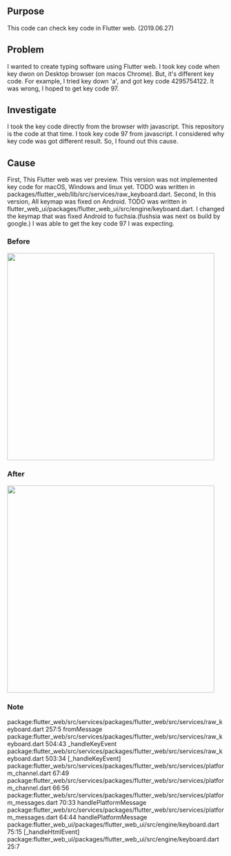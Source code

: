 ## Purpose
This code can check key code in Flutter web. (2019.06.27)

## Problem
I wanted to create typing software using Flutter web.
I took key code when key dwon on Desktop browser (on macos Chrome).
But, it's different key code.
For example, I tried key down 'a', and got key code 4295754122.
It was wrong, I hoped to get key code 97.

## Investigate
I took the key code directly from the browser with javascript.
This repository is the code at that time.
I took key code 97 from javascript.
I considered why key code was got different result.
So, I found out this cause.

## Cause
First, This Flutter web was ver preview. 
This version was not implemented key code for macOS, Windows and linux yet.
TODO was written in packages/flutter_web/lib/src/services/raw_keyboard.dart.
Second, In this version, All keymap was fixed on Android.
TODO was written in flutter_web_ui/packages/flutter_web_ui/src/engine/keyboard.dart.
I changed the keymap that was fixed Android to fuchsia.(fushsia was next os build by google.)
I was able to get the key code 97 I was expecting.

### Before
<img src="https://user-images.githubusercontent.com/423416/60225285-1d591c00-98c1-11e9-8b51-92557e311edf.png" width="480px">

### After
<img src="https://user-images.githubusercontent.com/423416/60225302-306bec00-98c1-11e9-8993-eff9ae811483.png" width="480px">

### Note
package:flutter_web/src/services/packages/flutter_web/src/services/raw_keyboard.dart 257:5       fromMessage
package:flutter_web/src/services/packages/flutter_web/src/services/raw_keyboard.dart 504:43      _handleKeyEvent
package:flutter_web/src/services/packages/flutter_web/src/services/raw_keyboard.dart 503:34      [_handleKeyEvent]
package:flutter_web/src/services/packages/flutter_web/src/services/platform_channel.dart 67:49   <fn>
package:flutter_web/src/services/packages/flutter_web/src/services/platform_channel.dart 66:56   <fn>
package:flutter_web/src/services/packages/flutter_web/src/services/platform_messages.dart 70:33  handlePlatformMessage
package:flutter_web/src/services/packages/flutter_web/src/services/platform_messages.dart 64:44  handlePlatformMessage
package:flutter_web_ui/packages/flutter_web_ui/src/engine/keyboard.dart 75:15                    [_handleHtmlEvent]
package:flutter_web_ui/packages/flutter_web_ui/src/engine/keyboard.dart 25:7                     <fn>